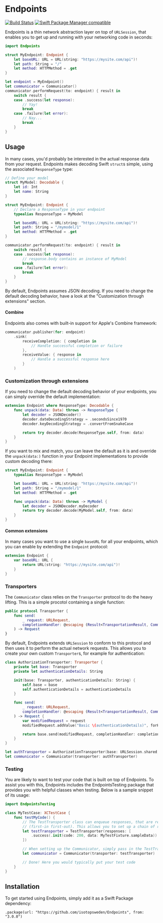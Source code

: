 # Endpoints
[![Build Status](https://github.com/isotopsweden/Endpoints/workflows/CI/badge.svg)](https://github.com/isotopsweden/Endpoints/actions)
[![Swift Package Manager compatible](https://img.shields.io/badge/Swift%20Package%20Manager-compatible-brightgreen.svg)](https://github.com/apple/swift-package-manager)

Endpoints is a thin network abstraction layer on top of `URLSession`, that enables you to get up and running with your networking code in seconds:

```swift
import Endpoints

struct MyEndpoint: Endpoint {
    let baseURL: URL = URL(string: "https://mysite.com/api")!
    let path: String = "/"
    let method: HTTPMethod = .get
}

let endpoint = MyEndpoint()
let communicator = Communicator()
communicator.performRequest(to: endpoint) { result in
    switch result {
    case .success(let response):
        // Yay!
        break
    case .failure(let error):
        // Nay...
        break
    }
}
```

## Usage

In many cases, you'd probably be interested in the actual response data from your request. Endpoints makes 
decoding Swift `struct`s simple, using the associated `ResponseType` type:

```swift
// Define your model
struct MyModel: Decodable {
    let id: Int
    let name: String
}

struct MyEndpoint: Endpoint {
    // Declare a ResponseType in your endpoint
    typealias ResponseType = MyModel

    let baseURL: URL = URL(string: "https://mysite.com/api")!
    let path: String = "/mymodel/1"
    let method: HTTPMethod = .get
}

communicator.performRequest(to: endpoint) { result in
    switch result {
    case .success(let response):
        // response.body contains an instance of MyModel
        break
    case .failure(let error):
        break
    }
}
```

By default, Endpoints assumes JSON decoding. If you need to change the default decoding behavior, have a look at
the "Customization through extensions" section.

#### Combine
Endpoints also comes with built-in support for Apple's Combine framework:

```swift
communicator.publisher(for: endpoint)
    .sink(
        receiveCompletion: { completion in
            // Handle successful completion or failure
        },
        receiveValue: { response in
            // Handle a successful response here
        }
    )
```

### Customization through extensions
If you need to change the default decoding behavior of your endpoints, you can simply override the default 
implementation:

```swift
extension Endpoint where ResponseType: Decodable {
    func unpack(data: Data) throws -> ResponseType {
        let decoder = JSONDecoder()
        decoder.dateDecodingStrategy = .secondsSince1970
        decoder.keyDecodingStrategy = .convertFromSnakeCase

        return try decoder.decode(ResponseType.self, from: data)
    }
}
```

If you want to mix and match, you can leave the default as it is and override the `unpack(data:)` function in your 
Endpoint implementations to provide custom decoding there:

```swift
struct MyEndpoint: Endpoint {
    typealias ResponseType = MyModel

    let baseURL: URL = URL(string: "https://mysite.com/api")!
    let path: String = "/mymodel/1"
    let method: HTTPMethod = .get

    func unpack(data: Data) throws -> MyModel {
        let decoder = JSONDecoder.myDecoder
        return try decoder.decode(MyModel.self, from: data)
    }
}
```

#### Common extensions
In many cases you want to use a single `baseURL` for all your endpoints, which you can enable by extending the
`Endpoint` protocol:

```swift
extension Endpoint {
    var baseURL: URL {
        return URL(string: "https://mysite.com/api")!
    }
}
```

### Transporters
The `Communicator` class relies on the `Transporter` protocol to do the heavy lifting. This is a simple procotol 
containing a single function:

```swift
public protocol Transporter {
    func send(
        _ request: URLRequest, 
        completionHandler: @escaping (Result<TransportationResult, CommunicatorError>) -> Void
    ) -> Request
}
```

By default, Endpoints extends `URLSession` to conform to this protocol and then uses it to perform the actual 
network requests. This allows you to create your own custom `Transporter`s, for example for authentication:

```swift
class AuthorizationTransporter: Transporter {
    private let base: Transporter
    private let authenticationDetails: String

    init(base: Transporter, authenticationDetails: String) {
        self.base = base
        self.authenticationDetails = authenticationDetails
    }

    func send(
        _ request: URLRequest, 
        completionHandler: @escaping (Result<TransportationResult, CommunicatorError>) -> Void
    ) -> Request {
        var modifiedRequest = request
        modifiedRequest.addValue("Basic \(authenticationDetails)", forHTTPHeaderField: "Authorization")

        return base.send(modifiedRequest, completionHandler: completionHandler)
    }
}

let authTransporter = AuthorizationTransporter(base: URLSession.shared, authenticationDetails: "...")
let communicator = Communicator(transporter: authTransporter)
```

### Testing
You are likely to want to test your code that is built on top of Endpoints. To assist you with this, Endpoints includes the 
EndpointsTesting package that provides you with helpful classes when testing. Below is a sample snippet of its usage:

```swift
import EndpointsTesting

class MyTestCase: XCTestCase {
    func testMyCode() {
        // The TestTransporter class can enqueue responses, that are responded with in FIFO-order
        // (first-in first-out). This allows you to set up a chain of responses.
        let testTransporter = TestTransporter(responses: [
            .success(.init(code: 200, data: MyTestFixture.sampleData))
        ])

        // When setting up the Communicator, simply pass in the TestTransporter
        let communicator = Communicator(transporter: testTransporter)

        // Done! Here you would typically put your test code
    }
}
```

## Installation
To get started using Endpoints, simply add it as a Swift Package dependency: 

```
.package(url: "https://github.com/isotopsweden/Endpoints", from: "3.0.0")
```
